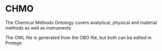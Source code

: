 # CHMO

The Chemical Methods Ontology covers analytical, physical and material methods as well as instruments.

The OWL file is generated from the OBO file, but both can be edited in Protege.
